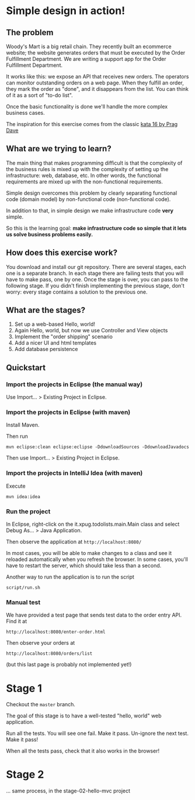 
# Simple design in action!

## The problem

Woody's Mart is a big retail chain.  They recently built an ecommerce website; the website generates orders that must be executed by the Order Fulfillment Department.  We are writing a support app for the Order Fulfillment Department.

It works like this: we expose an API that receives new orders.  The operators can monitor outstanding orders on a web page.  When they fulfill an order, they mark the order as "done", and it disappears from the list.  You can think of it as a sort of "to-do list".

Once the basic functionality is done we'll handle the more complex business cases.

The inspiration for this exercise comes from the classic [kata 16 by Prag Dave](http://codekata.com/kata/kata16-business-rules/)


## What are we trying to learn?

The main thing that makes programming difficult is that the complexity of the business rules is mixed up with the complexity of setting up the infrastructure: web, database, etc.  In other words, the functional requirements are mixed up with the non-functional requirements.

Simple design overcomes this problem by clearly separating functional code (domain model) by non-functional code (non-functional code).

In addition to that, in simple design we make infrastructure code **very** simple.

So this is the learning goal: **make infrastructure code so simple that it lets us solve business problems easily.**


## How does this exercise work?

You download and install our git repository.  There are several stages, each one is a separate branch.  In each stage there are failing tests that you will have to make pass, one by one.  Once the stage is over, you can pass to the following stage.  If you didn't finish implementing the previous stage, don't worry: every stage contains a solution to the previous one.

## What are the stages?

1. Set up a web-based Hello, world!
2. Again Hello, world, but now we use Controller and View objects
3. Implement the "order shipping" scenario
4. Add a nicer UI and html templates
5. Add database persistence


## Quickstart

### Import the projects in Eclipse (the manual way)

Use Import... > Existing Project in Eclipse.


### Import the projects in Eclipse (with maven)

Install Maven.

Then run

    mvn eclipse:clean eclipse:eclipse -DdownloadSources -DdownloadJavadocs

Then use Import... > Existing Project in Eclipse.


### Import the projects in IntelliJ Idea (with maven)

Execute

    mvn idea:idea


### Run the project

In Eclipse, right-click on the it.xpug.todolists.main.Main class and select Debug As... > Java Application.

Then observe the application at `http://localhost:8080/`

In most cases, you will be able to make changes to a class and see it reloaded automatically when you refresh the browser.  In some cases, you'll have to restart the server, which should take less than a second.

Another way to run the application is to run the script

    script/run.sh


### Manual test

We have provided a test page that sends test data to the order entry API.  Find it at

    http://localhost:8080/enter-order.html

Then observe your orders at

    http://localhost:8080/orders/list

(but this last page is probably not implemented yet!)


# Stage 1

Checkout the `master` branch.

The goal of this stage is to have a well-tested "hello, world" web application.

Run all the tests.  You will see one fail.  Make it pass.  Un-ignore the next test.  Make it pass!

When all the tests pass, check that it also works in the browser!


# Stage 2

... same process, in the stage-02-hello-mvc project

